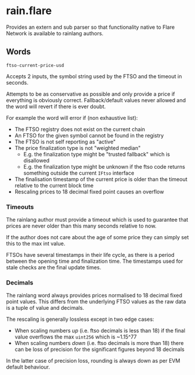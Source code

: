# rain.flare

Provides an extern and sub parser so that functionality native to Flare Network
is available to rainlang authors.

## Words

`ftso-current-price-usd`

Accepts 2 inputs, the symbol string used by the FTSO and the timeout in seconds.

Attempts to be as conservative as possible and only provide a price if everything
is obviously correct. Fallback/default values never allowed and the word will
revert if there is ever doubt.

For example the word will error if (non exhaustive list):

- The FTSO registry does not exist on the current chain
- An FTSO for the given symbol cannot be found in the registry
- The FTSO is not self reporting as "active"
- The price finalization type is not "weighted median"
  - E.g. the finalization type might be "trusted fallback" which is disallowed
  - E.g. the finalization type might be unknown if the ftso code returns
    something outside the current `IFtso` interface
- The finalisation timestamp of the current price is older than the timeout
  relative to the current block time
- Rescaling prices to 18 decimal fixed point causes an overflow

### Timeouts

The rainlang author must provide a timeout which is used to guarantee that prices
are never older than this many seconds relative to now.

If the author does not care about the age of some price they can simply set this
to the max int value.

FTSOs have several timestamps in their life cycle, as there is a period between
the opening time and finalization time. The timestamps used for stale checks are
the final update times.

### Decimals

The rainlang word always provides prices normalised to 18 decimal fixed point
values. This differs from the underlying FTSO values as the raw data is a tuple
of value and decimals.

The rescaling is generally lossless except in two edge cases:

- When scaling numbers _up_ (i.e. ftso decimals is less than 18) if the final
  value overflows the max `uint256` which is ~1.15^77
- When scaling numbers _down_ (i.e. ftso decimals is more than 18) there can be
  loss of precision for the significant figures beyond 18 decimals

In the latter case of precision loss, rounding is always down as per EVM default
behaviour.